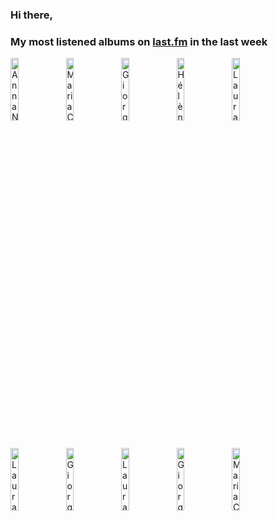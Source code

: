 ### Hi there, 

### My most listened albums on [last.fm](https://www.last.fm/user/jfdesignnet) in the last week

[<img src='https://lastfm.freetls.fastly.net/i/u/300x300/e098554ef827bce14615e608eb954eee.jpg' width='16%' height='16%' alt='Anna Netrebko - Romanza (Deluxe Edition)'>](https://www.last.fm/music/anna%2bnetrebko/romanza%2b%2528deluxe%2bedition%2529)&nbsp;
[<img src='https://lastfm.freetls.fastly.net/i/u/300x300/9658a1cd35c44142a111ca103e5d75f4.jpg' width='16%' height='16%' alt='Maria Callas - Maria Callas'>](https://www.last.fm/music/maria%2bcallas/maria%2bcallas)&nbsp;
[<img src='https://lastfm.freetls.fastly.net/i/u/300x300/81ececd7f15381a0713865ce646fe74c.jpg' width='16%' height='16%' alt='Giorgia Fumanti - Mystic'>](https://www.last.fm/music/giorgia%2bfumanti/mystic)&nbsp;
[<img src='https://lastfm.freetls.fastly.net/i/u/300x300/02d966b1cde8cc8380de31565f2e4060.jpg' width='16%' height='16%' alt='Hélène Grimaud - Rachmaninoff: Sonata No. 2, Etudes-Tableaux, Op. 33 & Others'>](https://www.last.fm/music/h%25c3%25a9l%25c3%25a8ne%2bgrimaud/rachmaninoff%253a%2bsonata%2bno.%2b2%252c%2betudes-tableaux%252c%2bop.%2b33%2b%2526%2bothers)&nbsp;
[<img src='https://lastfm.freetls.fastly.net/i/u/300x300/1e49f3a3452c4e80a427d5a1ac17ef12.png' width='16%' height='16%' alt='Laura Osnes - Dream a Little Dream - Live At the Cafe Carlyle'>](https://www.last.fm/music/laura%2bosnes/dream%2ba%2blittle%2bdream%2b-%2blive%2bat%2bthe%2bcafe%2bcarlyle)&nbsp;
<br>
[<img src='https://lastfm.freetls.fastly.net/i/u/300x300/f67bf80a529d4c6dccf94664d77f8ed0.png' width='16%' height='16%' alt='Laura Osnes - If I Tell You (The Songs of Maury Yeston)'>](https://www.last.fm/music/laura%2bosnes/if%2bi%2btell%2byou%2b%2528the%2bsongs%2bof%2bmaury%2byeston%2529)&nbsp;
[<img src='https://lastfm.freetls.fastly.net/i/u/300x300/7125820790928499e4f63f49c9545ce6.png' width='16%' height='16%' alt='Giorgia Fumanti - Amour'>](https://www.last.fm/music/giorgia%2bfumanti/amour)&nbsp;
[<img src='https://lastfm.freetls.fastly.net/i/u/300x300/5056324a725b436cb3ae571543b52973.png' width='16%' height='16%' alt='Laura Osnes - Dream a Little Dream'>](https://www.last.fm/music/laura%2bosnes/dream%2ba%2blittle%2bdream)&nbsp;
[<img src='https://lastfm.freetls.fastly.net/i/u/300x300/301cee0d1a564a16b8e8ecda0b49eee9.png' width='16%' height='16%' alt='Giorgia Fumanti - From My Heart'>](https://www.last.fm/music/giorgia%2bfumanti/from%2bmy%2bheart)&nbsp;
[<img src='https://lastfm.freetls.fastly.net/i/u/300x300/690b89b2488d388dae6e858d85b37e38.jpg' width='16%' height='16%' alt='Maria Callas - BD Music Presents Maria Callas'>](https://www.last.fm/music/maria%2bcallas/bd%2bmusic%2bpresents%2bmaria%2bcallas)&nbsp;
<br>
